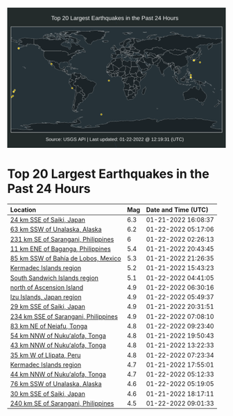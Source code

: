 ![Map](./map.png)

# Top 20 Largest Earthquakes in the Past 24 Hours

| Location | Mag | Date and Time (UTC) |
|:---|:---|:---|
| [24 km SSE of Saiki, Japan](https://earthquake.usgs.gov/earthquakes/eventpage/us7000gdwz) | 6.3 | 01-21-2022 16:08:37 |
| [63 km SSW of Unalaska, Alaska](https://earthquake.usgs.gov/earthquakes/eventpage/us7000ge5q) | 6.2 | 01-22-2022 05:17:06 |
| [231 km SE of Sarangani, Philippines](https://earthquake.usgs.gov/earthquakes/eventpage/us7000ge38) | 6 | 01-22-2022 02:26:13 |
| [11 km ENE of Baganga, Philippines](https://earthquake.usgs.gov/earthquakes/eventpage/us7000ge0c) | 5.4 | 01-21-2022 20:43:45 |
| [85 km SSW of Bahía de Lobos, Mexico](https://earthquake.usgs.gov/earthquakes/eventpage/us7000ge0y) | 5.3 | 01-21-2022 21:26:35 |
| [Kermadec Islands region](https://earthquake.usgs.gov/earthquakes/eventpage/us7000gdwv) | 5.2 | 01-21-2022 15:43:23 |
| [South Sandwich Islands region](https://earthquake.usgs.gov/earthquakes/eventpage/us7000ge5f) | 5.1 | 01-22-2022 04:41:05 |
| [north of Ascension Island](https://earthquake.usgs.gov/earthquakes/eventpage/us7000ge6e) | 4.9 | 01-22-2022 06:30:16 |
| [Izu Islands, Japan region](https://earthquake.usgs.gov/earthquakes/eventpage/us7000ge62) | 4.9 | 01-22-2022 05:49:37 |
| [29 km SSE of Saiki, Japan](https://earthquake.usgs.gov/earthquakes/eventpage/us7000ge07) | 4.9 | 01-21-2022 20:31:51 |
| [234 km SSE of Sarangani, Philippines](https://earthquake.usgs.gov/earthquakes/eventpage/us7000ge6i) | 4.9 | 01-22-2022 07:08:10 |
| [83 km NE of Neiafu, Tonga](https://earthquake.usgs.gov/earthquakes/eventpage/us7000ge70) | 4.8 | 01-22-2022 09:23:40 |
| [54 km NNW of Nuku‘alofa, Tonga](https://earthquake.usgs.gov/earthquakes/eventpage/us7000ge1p) | 4.8 | 01-21-2022 19:50:43 |
| [43 km NNW of Nuku‘alofa, Tonga](https://earthquake.usgs.gov/earthquakes/eventpage/us7000ge1f) | 4.8 | 01-21-2022 13:22:33 |
| [35 km W of Llipata, Peru](https://earthquake.usgs.gov/earthquakes/eventpage/us7000ge6j) | 4.8 | 01-22-2022 07:23:34 |
| [Kermadec Islands region](https://earthquake.usgs.gov/earthquakes/eventpage/us7000gdyw) | 4.7 | 01-21-2022 17:55:01 |
| [44 km NNW of Nuku‘alofa, Tonga](https://earthquake.usgs.gov/earthquakes/eventpage/us7000ge5z) | 4.7 | 01-22-2022 05:12:33 |
| [76 km SSW of Unalaska, Alaska](https://earthquake.usgs.gov/earthquakes/eventpage/us7000ge64) | 4.6 | 01-22-2022 05:19:05 |
| [30 km SSE of Saiki, Japan](https://earthquake.usgs.gov/earthquakes/eventpage/us7000gdyu) | 4.6 | 01-21-2022 18:17:11 |
| [240 km SE of Sarangani, Philippines](https://earthquake.usgs.gov/earthquakes/eventpage/us7000ge6y) | 4.5 | 01-22-2022 09:01:33 |
